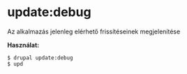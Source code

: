# update:debug
Az alkalmazás jelenleg elérhető frissítéseinek megjelenítése

**Használat:**
```
$ drupal update:debug 
$ upd  
```
